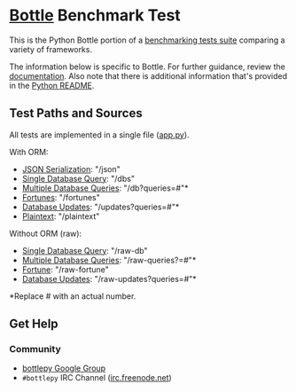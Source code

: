 # [Bottle](http://bottlepy.org/docs/dev/index.html) Benchmark Test

This is the Python Bottle portion of a [benchmarking tests suite](../../) 
comparing a variety of frameworks.

The information below is specific to Bottle. For further guidance, 
review the [documentation](http://frameworkbenchmarks.readthedocs.org/en/latest/). 
Also note that there is additional information that's provided in 
the [Python README](../).

## Test Paths and Sources

All tests are implemented in a single file ([app.py](app.py)).

With ORM:

* [JSON Serialization](app.py): "/json"
* [Single Database Query](app.py): "/dbs"
* [Multiple Database Queries](app.py): "/db?queries=#"*
* [Fortunes](app.py): "/fortunes"
* [Database Updates](app.py): "/updates?queries=#"*
* [Plaintext](app.py): "/plaintext"

Without ORM (raw):

* [Single Database Query](app.py): "/raw-db"
* [Multiple Database Queries](app.py): "/raw-queries?=#"*
* [Fortune](app.py): "/raw-fortune"
* [Database Updates](app.py): "/raw-updates?queries=#"*

*Replace # with an actual number.

## Get Help

### Community

* [bottlepy Google Group](https://groups.google.com/forum/#!forum/bottlepy)
* `#bottlepy` IRC Channel ([irc.freenode.net](https://freenode.net/))

